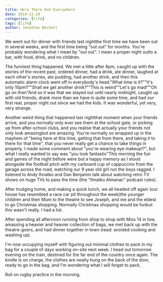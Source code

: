 ```yaml
---
title: Here There And Everywhere
date: 2014-11-29
categories: [life]
tags: [life]
author: Jonathan Beckett
---
```


We went out for dinner with friends last nightthe first time we have been out in several weeks, and the first time being "out out" for months. You're probably wondering what I mean by "out out". I mean a proper night outto a bar, with food, drink, and no children.

The funniest thing happened. We met a little after 8pm, caught up with the stories of the recent past, ordered dinner, had a drink, ate dinner, laughed at each other's stories, ate pudding, had another drink, and then this automatic alarm clock went off in everybody's head."What time is it?""It's only 10pm!!""Shall we get another drink?""This is weird""Let's go mad!""Oh go on then"And so it was that we stayed out until nearly midnight, caught up with old friends, drank more than we have in quite some time, and had our first real, proper night out since we had the kids. It was wonderful, yet very, very strange.

Another weird thing that happened last nightthat moment when your friends arrive, and you normally only ever see them at the school gate, or picking up from after-school clubs, and you realise that actually your friends not only look amazingbut are amazing. You're normally so wrapped up in the mayhem of "being here at this time, getting that from there, and taking it to there for that time", that you never really get a chance to take things in properly. I made some comment about "you're wearing eye makeup!?", but what I really wanted to say was "you look fantastic"This morning the fun and games of the night before were but a happy memory as I stood alongside the football pitch with my carboard cup of cappuccino from the garage across the road, watching our 9 year old girl run the boys ragged. I listened to Andy Ihnatko and Dan Benjamin talk about watching retro TV shows on huge TVs to pass the time (the "Ihnatko Almanac" podcast rules).

After trudging home, and making a quick lunch, we all headed off again (our house has resembled a race car pit throughout the week)the younger children and their Mum to the theatre to see Joseph, and me and the eldest to go Christmas shopping. Normally Christmas shopping would be funbut this wasn't really. I had a list.

After spending all afternoon running from shop to shop with Miss 14 in tow, amassing a heavier and heavier collection of bags, we met back up with the theatre-goers, and had dinner together in town (read: avoided cooking and washing up).

I'm now occupying myself with figuring out minimal clothes to pack in my bag for a couple of days working on-site next week. I head out tomorrow evening on the train, destined for the far end of the country once again. The kindle is on charge, the clothes are neatly hung on the back of the door, ready to go in the bag, and I'm wondering what I will forget to pack.

Roll on rugby practice in the morning.